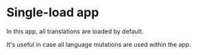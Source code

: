 # Single-load app
In this app, all translations are loaded by default.

It's useful in case all language mutations are used within the app.
